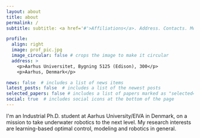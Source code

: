 ```yaml
---
layout: about
title: about
permalink: /
subtitle: subtitle: <a href='#'>Affiliations</a>. Address. Contacts. Moto. Etc.

profile:
  align: right
  image: prof_pic.jpg
  image_circular: false # crops the image to make it circular
  address: >
    <p>Aarhus Universitet, Bygning 5125 (Edison), 300</p>
    <p>Aarhus, Denmark</p>

news: false  # includes a list of news items
latest_posts: false  # includes a list of the newest posts
selected_papers: false # includes a list of papers marked as "selected={true}"
social: true  # includes social icons at the bottom of the page
---
```



I'm an Industrial Ph.D. student at Aarhus University/EIVA in Denmark, on a mission to take underwater robotics to the next level. My research interests are learning-based optimal control, modeling and robotics in general.



